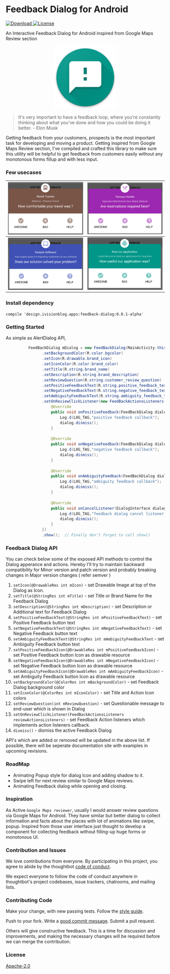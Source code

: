 # Feedback Dialog for Android   
[ ![Download](https://api.bintray.com/packages/shivasurya/maven/feedback-dialog/images/download.svg) ](https://bintray.com/shivasurya/maven/feedback-dialog/_latestVersion)    [![License](https://img.shields.io/badge/License-Apache%202.0-blue.svg)](https://opensource.org/licenses/Apache-2.0)

An Interactive Feedback Dialog for Android inspired from Google Maps Review section


<p align="center">
<img src="/screenshots/logo.png?raw=true" width="200" >
</p>

> It's very important to have a feedback loop, where you're constantly thinking about what you've done and how you could be doing it better. - Elon Musk


Getting feedback from your customers, prospects is the most important task for developing and moving a product. Getting inspired from Google Maps Review section, I've compiled and crafted this library to make sure this utility will be helpful to get feedback from customers easily without any monotonous forms fillup and with less input.

### Few usecases
|<img src="/screenshots/screenshot1.png?raw=true" width="400" >| <img src="/screenshots/screenshot2.png?raw=true" width="400" > 
|--|--|
| <img src="/screenshots/screenshot3.png?raw=true" width="400" >| <img src="/screenshots/screenshot4.png?raw=true" width="400" >|

### Install dependency
`compile 'design.ivisionblog.apps:feedback-dialog:0.0.1-alpha'`

### Getting Started

As simple as AlertDialog API,
```java
          FeedBackDialog mDialog = new FeedBackDialog(MainActivity.this)
                .setBackgroundColor(R.color.bgcolor)
                .setIcon(R.drawable.brand_icon)
                .setIconColor(R.color.brand_color)
                .setTitle(R.string.brand_name)
                .setDescription(R.string.brand_description)
                .setReviewQuestion(R.string.customer_review_question)
                .setPositiveFeedbackText(R.string.positive_feedback_text)
                .setNegativeFeedbackText(R.string.negative_feedback_text)
                .setAmbiguityFeedbackText(R.string.ambiguity_feedback_text)
                .setOnReviewClickListener(new FeedBackActionsListeners() {
                    @Override
                    public void onPositiveFeedback(FeedBackDialog dialog) {
                        Log.d(LOG_TAG,"positive feedback callback");
                        dialog.dismiss();
                    }

                    @Override
                    public void onNegativeFeedback(FeedBackDialog dialog) {
                        Log.d(LOG_TAG,"negative feedback callback");
                        dialog.dismiss();
                    }

                    @Override
                    public void onAmbiguityFeedback(FeedBackDialog dialog) {
                        Log.d(LOG_TAG,"ambiguity feedback callback");
                        dialog.dismiss();
                    }

                    @Override
                    public void onCancelListener(DialogInterface dialog) {
                        Log.d(LOG_TAG,"feedback dialog cancel listener callback");
                        dialog.dismiss();
                    }
                })
                .show();  // Finally don't forget to call show()
```

### Feedback Dialog API 

You can check below some of the exposed API methods to control the Dialog apperance and actions. Hereby I'll try to maintain backward compatibility for Minor version and patch version and probably breaking changes in Major version changes ( refer semver )

1. ```setIcon(@DrawableRes int mIcon)``` - set Drawable Image at top of the Dialog as Icon. <br />
2. ```setTitle(@StringRes int mTitle)``` -  set Title or Brand Name for the Feedback Dialog
3. ```setDescription(@StringRes int mDescription)``` - set Description or Additional text for Feedback Dialog
4. ```setPositiveFeedbackText(@StringRes int mPositiveFeedbackText)``` - set Positive Feedback button text
5. ```setNegativeFeedbackText(@StringRes int mNegativeFeedbackText)``` - set Negative Feedback button text
6. ```setAmbiguityFeedbackText(@StringRes int mAmbiguityFeedbackText``` - set Ambiguity Feedback button text
7. ```setPositiveFeedbackIcon(@DrawableRes int mPositiveFeedbackIcon)``` - set Positive Feedback button Icon as drawable resource
8. ```setNegativeFeedbackIcon(@DrawableRes int mNegativeFeedbackIcon)``` - set Negative Feedback button Icon as drawable resource
9. ```setAmbiguityFeedbackIcon(@DrawableRes int mAmbiguityFeedbackIcon)``` - set Ambiguity Feedback button Icon as drawable resource
10. ```setBackgroundColor(@ColorRes int mBackgroundColor)``` - set Feedback Dialog background color
11. ```setIconColor(@ColorRes int mIconColor)``` - set Title and Action Icon colors
12. ```setReviewQuestion(int mReviewQuestion)``` - set Questionable message to end-user which is shown in Dialog
14. ```setOnReviewClickListener(FeedBackActionsListeners reviewActionsListeners)``` - set Feedback Action listeners which implements action listeners callback.
15. ```dismiss()``` - dismiss the active Feedback Dialog

API's which are added or removed will be updated in the above list. If possible, there will be seperate documentation site with examples in upcoming revisions.

### RoadMap

* Animating Popup style for dialog Icon and adding shadow to it.
* Swipe left for next review similar to Google Maps reviews.
* Animating Feedback dialog while opening and closing.


### Inspiration

As Active `Google Maps reviewer`, usually I would answer review questions via Google Maps for Android. They have similar but better dialog to collect information and facts about the places with lot of animations like swipe, popup. Inspired from those user interface just thought to develop a component for collecting feedback without filling-up huge forms or monotonous UI.

### Contribution and Issues

We love contributions from everyone.
By participating in this project,
you agree to abide by the thoughtbot [code of conduct].

  [code of conduct]: https://thoughtbot.com/open-source-code-of-conduct

We expect everyone to follow the code of conduct
anywhere in thoughtbot's project codebases,
issue trackers, chatrooms, and mailing lists.

### Contributing Code

Make your change, with new passing tests. Follow the [style guide][style].

  [style]: https://github.com/thoughtbot/guides/tree/master/style

Push to your fork. Write a [good commit message][commit]. Submit a pull request.

  [commit]: http://tbaggery.com/2008/04/19/a-note-about-git-commit-messages.html

Others will give constructive feedback.
This is a time for discussion and improvements,
and making the necessary changes will be required before we can merge the contribution.

### License
[Apache-2.0](https://github.com/shivasurya/FeedbackDialog/blob/master/LICENSE)
